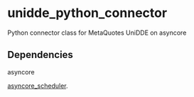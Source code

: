 unidde_python_connector
=======================

Python connector class for MetaQuotes UniDDE on asyncore



Dependencies
------------
 
asyncore

[asyncore_scheduler](https://github.com/stavinsky/asyncore_scheduler).